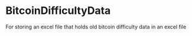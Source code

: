 # BitcoinDifficultyData
For storing an excel file that holds old bitcoin difficulty data in an excel file
